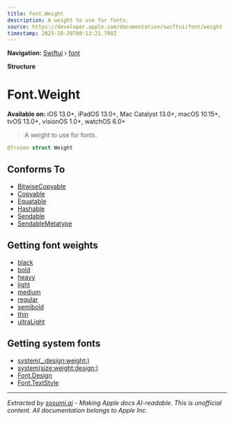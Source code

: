 ```yaml
---
title: Font.Weight
description: A weight to use for fonts.
source: https://developer.apple.com/documentation/swiftui/font/weight
timestamp: 2025-10-29T00:13:21.788Z
---
```


**Navigation:** [Swiftui](/documentation/swiftui) › [font](/documentation/swiftui/font)

**Structure**

# Font.Weight

**Available on:** iOS 13.0+, iPadOS 13.0+, Mac Catalyst 13.0+, macOS 10.15+, tvOS 13.0+, visionOS 1.0+, watchOS 6.0+

> A weight to use for fonts.

```swift
@frozen struct Weight
```

## Conforms To

- [BitwiseCopyable](/documentation/Swift/BitwiseCopyable)
- [Copyable](/documentation/Swift/Copyable)
- [Equatable](/documentation/Swift/Equatable)
- [Hashable](/documentation/Swift/Hashable)
- [Sendable](/documentation/Swift/Sendable)
- [SendableMetatype](/documentation/Swift/SendableMetatype)

## Getting font weights

- [black](/documentation/swiftui/font/weight/black)
- [bold](/documentation/swiftui/font/weight/bold)
- [heavy](/documentation/swiftui/font/weight/heavy)
- [light](/documentation/swiftui/font/weight/light)
- [medium](/documentation/swiftui/font/weight/medium)
- [regular](/documentation/swiftui/font/weight/regular)
- [semibold](/documentation/swiftui/font/weight/semibold)
- [thin](/documentation/swiftui/font/weight/thin)
- [ultraLight](/documentation/swiftui/font/weight/ultralight)

## Getting system fonts

- [system(_:design:weight:)](/documentation/swiftui/font/system(_:design:weight:))
- [system(size:weight:design:)](/documentation/swiftui/font/system(size:weight:design:)-697b2)
- [Font.Design](/documentation/swiftui/font/design)
- [Font.TextStyle](/documentation/swiftui/font/textstyle)

---

*Extracted by [sosumi.ai](https://sosumi.ai) - Making Apple docs AI-readable.*
*This is unofficial content. All documentation belongs to Apple Inc.*

